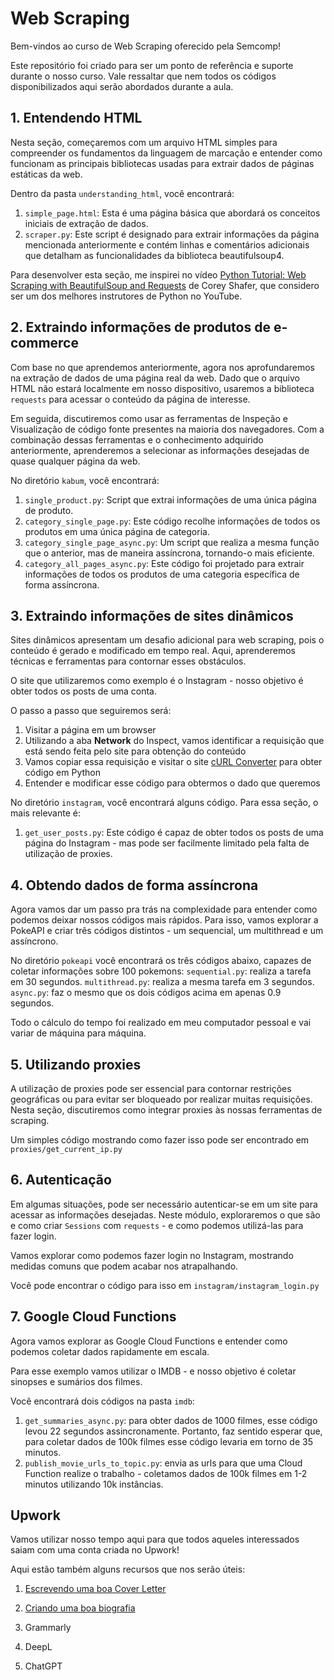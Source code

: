 # Web Scraping

Bem-vindos ao curso de Web Scraping oferecido pela Semcomp!

Este repositório foi criado para ser um ponto de referência e suporte durante o nosso curso. Vale ressaltar que nem todos os códigos disponibilizados aqui serão abordados durante a aula.

## 1. Entendendo HTML

Nesta seção, começaremos com um arquivo HTML simples para compreender os fundamentos da linguagem de marcação e entender como funcionam as principais bibliotecas usadas para extrair dados de páginas estáticas da web.

Dentro da pasta `understanding_html`, você encontrará:
1. `simple_page.html`: Esta é uma página básica que abordará os conceitos iniciais de extração de dados.
2. `scraper.py`: Este script é designado para extrair informações da página mencionada anteriormente e contém linhas e comentários adicionais que detalham as funcionalidades da biblioteca beautifulsoup4.

Para desenvolver esta seção, me inspirei no vídeo [Python Tutorial: Web Scraping with BeautifulSoup and Requests](https://www.youtube.com/watch?v=ng2o98k983k) de Corey Shafer, que considero ser um dos melhores instrutores de Python no YouTube.

## 2. Extraindo informações de produtos de e-commerce

Com base no que aprendemos anteriormente, agora nos aprofundaremos na extração de dados de uma página real da web. Dado que o arquivo HTML não estará localmente em nosso dispositivo, usaremos a biblioteca `requests` para acessar o conteúdo da página de interesse.

Em seguida, discutiremos como usar as ferramentas de Inspeção e Visualização de código fonte presentes na maioria dos navegadores. Com a combinação dessas ferramentas e o conhecimento adquirido anteriormente, aprenderemos a selecionar as informações desejadas de quase qualquer página da web.

No diretório `kabum`, você encontrará:
1. `single_product.py`: Script que extrai informações de uma única página de produto.
2. `category_single_page.py`: Este código recolhe informações de todos os produtos em uma única página de categoria.
3. `category_single_page_async.py`: Um script que realiza a mesma função que o anterior, mas de maneira assíncrona, tornando-o mais eficiente.
4. `category_all_pages_async.py`: Este código foi projetado para extrair informações de todos os produtos de uma categoria específica de forma assíncrona.

## 3. Extraindo informações de sites dinâmicos

Sites dinâmicos apresentam um desafio adicional para web scraping, pois o conteúdo é gerado e modificado em tempo real. Aqui, aprenderemos técnicas e ferramentas para contornar esses obstáculos.

O site que utilizaremos como exemplo é o Instagram - nosso objetivo é obter todos os posts de uma conta.

O passo a passo que seguiremos será:
1. Visitar a página em um browser
2. Utilizando a aba **Network** do Inspect, vamos identificar a requisição que está sendo feita pelo site para obtenção do conteúdo
3. Vamos copiar essa requisição e visitar o site [cURL Converter](https://curlconverter.com) para obter código em Python
4. Entender e modificar esse código para obtermos o dado que queremos

No diretório `instagram`, você encontrará alguns código. Para essa seção, o mais relevante é:
1. `get_user_posts.py`: Este código é capaz de obter todos os posts de uma página do Instagram - mas pode ser facilmente limitado pela falta de utilização de proxies.

## 4. Obtendo dados de forma assíncrona

Agora vamos dar um passo pra trás na complexidade para entender como podemos deixar nossos códigos mais rápidos. Para isso, vamos explorar a PokeAPI e criar três códigos distintos - um sequencial, um multithread e um assíncrono.

No diretório `pokeapi` você encontrará os três códigos abaixo, capazes de coletar informações sobre 100 pokemons:
`sequential.py`: realiza a tarefa em 30 segundos.
`multithread.py`: realiza a mesma tarefa em 3 segundos.
`async.py`: faz o mesmo que os dois códigos acima em apenas 0.9 segundos.

Todo o cálculo do tempo foi realizado em meu computador pessoal e vai variar de máquina para máquina.

## 5. Utilizando proxies

A utilização de proxies pode ser essencial para contornar restrições geográficas ou para evitar ser bloqueado por realizar muitas requisições. Nesta seção, discutiremos como integrar proxies às nossas ferramentas de scraping.

Um simples código mostrando como fazer isso pode ser encontrado em `proxies/get_current_ip.py`

## 6. Autenticação

Em algumas situações, pode ser necessário autenticar-se em um site para acessar as informações desejadas. Neste módulo, exploraremos o que são e como criar `Sessions` com `requests` - e como podemos utilizá-las para fazer login.

Vamos explorar como podemos fazer login no Instagram, mostrando medidas comuns que podem acabar nos atrapalhando.

Você pode encontrar o código para isso em `instagram/instagram_login.py`


## 7. Google Cloud Functions

Agora vamos explorar as Google Cloud Functions e entender como podemos coletar dados rapidamente em escala.

Para esse exemplo vamos utilizar o IMDB - e nosso objetivo é coletar sinopses e sumários dos filmes.

Você encontrará dois códigos na pasta `imdb`:
1. `get_summaries_async.py`: para obter dados de 1000 filmes, esse código levou 22 segundos assincronamente. Portanto, faz sentido esperar que, para coletar dados de 100k filmes esse código levaria em torno de 35 minutos.
2. `publish_movie_urls_to_topic.py`: envia as urls para que uma Cloud Function realize o trabalho - coletamos dados de 100k filmes em 1-2 minutos utilizando 10k instâncias.

## Upwork

Vamos utilizar nosso tempo aqui para que todos aqueles interessados saiam com uma conta criada no Upwork!

Aqui estão também alguns recursos que nos serão úteis:
1. [Escrevendo uma boa Cover Letter](https://www.upwork.com/resources/how-to-write-a-cover-letter)

2. [Criando uma boa biografia](https://www.upwork.com/resources/upwork-profile-examples)

3. Grammarly

4. DeepL

5. ChatGPT